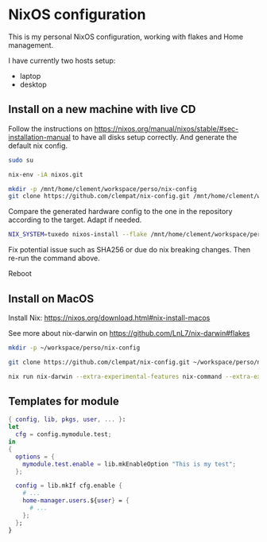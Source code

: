 
# NixOS configuration
This is my personal NixOS configuration, working with flakes and Home management.

I have currently two hosts setup:
- laptop
- desktop

## Install on a new machine with live CD

Follow the instructions on https://nixos.org/manual/nixos/stable/#sec-installation-manual to have all disks setup correctly. And generate the default nix config.

```bash
sudo su
```

```bash
nix-env -iA nixos.git
```

```bash
mkdir -p /mnt/home/clement/workspace/perso/nix-config
git clone https://github.com/clempat/nix-config.git /mnt/home/clement/workspace/perso/nix-config
```

Compare the generated hardware config to the one in the repository according to the target. Adapt if needed.

```bash
NIX_SYSTEM=tuxedo nixos-install --flake /mnt/home/clement/workspace/perso/nix-config#${NIX_SYSTEM}
```

Fix potential issue such as SHA256 or due do nix breaking changes. Then re-run the command above.

Reboot

## Install on MacOS

Install Nix: https://nixos.org/download.html#nix-install-macos

See more about nix-darwin on https://github.com/LnL7/nix-darwin#flakes

```bash
mkdir -p ~/workspace/perso/nix-config
```
```bash
git clone https://github.com/clempat/nix-config.git ~/workspace/perso/nix-config
```
```bash
nix run nix-darwin --extra-experimental-features nix-command --extra-experimental-features flakes  -- switch --flake ~/workspace/perso/nix-config#macbook
```

## Templates for module

```nix
{ config, lib, pkgs, user, ... }:
let
  cfg = config.mymodule.test;
in
{
  options = {
    mymodule.test.enable = lib.mkEnableOption "This is my test";
  };

  config = lib.mkIf cfg.enable {
    # ...
    home-manager.users.${user} = {
      # ...
    };
  };
}
```